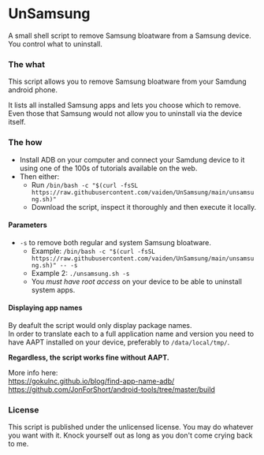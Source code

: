 # UnSamsung
A small shell script to remove Samsung bloatware from a Samsung device. You control what to uninstall.

### The what
This script allows you to remove Samsung bloatware from your Samdung android phone.

It lists all installed Samsung apps and lets you choose which to remove. Even those that Samsung would not allow you to uninstall via the  device itself.

### The how
* Install ADB on your computer and connect your Samdung device to it using one of the 100s of tutorials available on the web.
* Then either:
    * Run `/bin/bash -c "$(curl -fsSL https://raw.githubusercontent.com/vaiden/UnSamsung/main/unsamsung.sh)"`
    * Download the script, inspect it thoroughly and then execute it locally.

#### Parameters
* `-s` to remove both regular and system Samsung bloatware.
    * Example: `/bin/bash -c "$(curl -fsSL https://raw.githubusercontent.com/vaiden/UnSamsung/main/unsamsung.sh)" -- -s`
    * Example 2: `./unsamsung.sh -s`
    * You *must have root access* on your device to be able to uninstall system apps.

#### Displaying app names
By deafult the script would only display package names. <BR/>In order to translate each to a full application name and version you need to have AAPT installed on your device, preferably to `/data/local/tmp/`.

**Regardless, the script works fine without AAPT.**

More info here:<BR/>
https://gokulnc.github.io/blog/find-app-name-adb/
https://github.com/JonForShort/android-tools/tree/master/build

### License
This script is published under the unlicensed license. You may do whatever you want with it. Knock yourself out as long as you don't come crying back to me.
